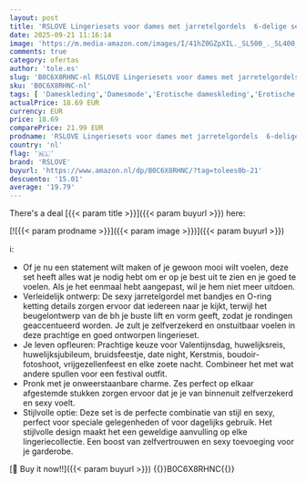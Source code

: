 ```yaml
---
layout: post
title: 'RSLOVE Lingeriesets voor dames met jarretelgordels  6-delige sexy beha en slipje-set met bandjes  Zwart  S'
date: 2025-09-21 11:16:14
image: 'https://m.media-amazon.com/images/I/41hZ0GZpXIL._SL500_._SL400_.jpg'
comments: true
category: ofertas
author: 'tole.es'
slug: 'B0C6X8RHNC-nl RSLOVE Lingeriesets voor dames met jarretelgordels...'
sku: 'B0C6X8RHNC-nl'
tags: [ 'Dameskleding','Damesmode','Erotische dameskleding','Erotische kleding','Erotische lingeriesets dames','Kleding, schoenen & sieraden','Kleding, schoenen en sieraden','Lingerie & ondergoed dames','Lingeriesets dames','Nachtkleding, lingerie & ondergoed dames','Speciale gelegenheden','rslove','🇳🇱', ]
actualPrice: 18.69 EUR
currency: EUR
price: 18.69
comparePrice: 21.99 EUR
prodname: 'RSLOVE Lingeriesets voor dames met jarretelgordels  6-delige sexy beha en slipje-set met bandjes  Zwart  S'
country: 'nl'
flag: '🇳🇱'
brand: 'RSLOVE'
buyurl: 'https://www.amazon.nl/dp/B0C6X8RHNC/?tag=tolees0b-21'
descuento: '15.01'
average: '19.79'
---
```


There's a deal [{{< param title >}}]({{< param buyurl >}})  here:

[![{{< param prodname >}}]({{< param image >}})]({{< param buyurl >}})

ℹ️:

- Of je nu een statement wilt maken of je gewoon mooi wilt voelen, deze set heeft alles wat je nodig hebt om er op je best uit te zien en je goed te voelen. Als je het eenmaal hebt aangepast, wil je hem niet meer uitdoen.
- Verleidelijk ontwerp: De sexy jarretelgordel met bandjes en O-ring ketting details zorgen ervoor dat iedereen naar je kijkt, terwijl het beugelontwerp van de bh je buste lift en vorm geeft, zodat je rondingen geaccentueerd worden. Je zult je zelfverzekerd en onstuitbaar voelen in deze prachtige en goed ontworpen lingerieset.
- Je leven opfleuren: Prachtige keuze voor Valentijnsdag, huwelijksreis, huwelijksjubileum, bruidsfeestje, date night, Kerstmis, boudoir-fotoshoot, vrijgezellenfeest en elke zoete nacht. Combineer het met wat andere spullen voor een festival outfit.
- Pronk met je onweerstaanbare charme. Zes perfect op elkaar afgestemde stukken zorgen ervoor dat je je van binnenuit zelfverzekerd en sexy voelt.
- Stijlvolle optie: Deze set is de perfecte combinatie van stijl en sexy, perfect voor speciale gelegenheden of voor dagelijks gebruik. Het stijlvolle design maakt het een geweldige aanvulling op elke lingeriecollectie. Een boost van zelfvertrouwen en sexy toevoeging voor je garderobe.

[🛒 Buy it now!!]({{< param buyurl >}})
{{<world>}}B0C6X8RHNC{{</world>}}
